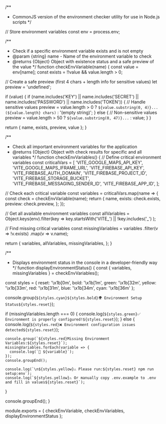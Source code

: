 /**
 * CommonJS version of the environment checker utility for use in Node.js scripts
 */

// Store environment variables
const env = process.env;

/**
 * Check if a specific environment variable exists and is not empty
 * @param {string} name - Name of the environment variable to check
 * @returns {Object} Object with existence status and a safe preview of the value
 */
function checkEnvVariable(name) {
  const value = env[name];
  const exists = !!value && value.length > 0;
  
  // Create a safe preview (first 4 chars + length info for sensitive values)
  let preview = 'undefined';
  
  if (value) {
    if (name.includes('KEY') || name.includes('SECRET') || name.includes('PASSWORD') || name.includes('TOKEN')) {
      // Handle sensitive values
      preview = value.length > 0 
        ? `${value.substring(0, 4)}... (${value.length} chars)`
        : '(empty string)';
    } else {
      // Non-sensitive values
      preview = value.length > 50 ? `${value.substring(0, 47)}...` : value;
    }
  }
  
  return { name, exists, preview, value };
}

/**
 * Check all important environment variables for the application
 * @returns {Object} Object with check results for specific and all variables
 */
function checkEnvVariables() {
  // Define critical environment variables
  const criticalVars = [
    'VITE_GOOGLE_MAPS_API_KEY',
    'VITE_GOOGLE_MAPS_IFRAME_URL',
    'VITE_FIREBASE_API_KEY',
    'VITE_FIREBASE_AUTH_DOMAIN',
    'VITE_FIREBASE_PROJECT_ID',
    'VITE_FIREBASE_STORAGE_BUCKET',
    'VITE_FIREBASE_MESSAGING_SENDER_ID',
    'VITE_FIREBASE_APP_ID',
  ];

  // Check each critical variable
  const variables = criticalVars.map(name => {
    const check = checkEnvVariable(name);
    return {
      name,
      exists: check.exists,
      preview: check.preview,
    };
  });

  // Get all available environment variables
  const allVariables = Object.keys(env).filter(key => 
    key.startsWith('VITE_') || !key.includes('_')
  );

  // Find missing critical variables
  const missingVariables = variables
    .filter(v => !v.exists)
    .map(v => v.name);

  return {
    variables,
    allVariables,
    missingVariables,
  };
}

/**
 * Displays environment status in the console in a developer-friendly way
 */
function displayEnvironmentStatus() {
  const { variables, missingVariables } = checkEnvVariables();
  
  const styles = {
    reset: '\x1b[0m',
    bold: '\x1b[1m',
    green: '\x1b[32m',
    yellow: '\x1b[33m',
    red: '\x1b[31m',
    blue: '\x1b[34m',
    cyan: '\x1b[36m'
  };
  
  console.group(`${styles.cyan}${styles.bold}🌍 Environment Setup Status${styles.reset}`);
  
  if (missingVariables.length === 0) {
    console.log(`${styles.green}✅ Environment is properly configured!${styles.reset}`);
  } else {
    console.log(`${styles.red}❌ Environment configuration issues detected${styles.reset}`);
    
    console.group(`${styles.red}Missing Environment Variables:${styles.reset}`);
    missingVariables.forEach(variable => {
      console.log(`🔴 ${variable}`);
    });
    console.groupEnd();
    
    console.log(`\n${styles.yellow}⚠️ Please run:${styles.reset} npm run setup:env`);
    console.log(`${styles.yellow}⚠️ Or manually copy .env.example to .env and fill in values${styles.reset}`);
  }
  
  console.groupEnd();
}

module.exports = {
  checkEnvVariable,
  checkEnvVariables,
  displayEnvironmentStatus
};
